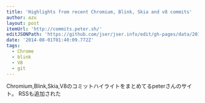 ```yaml
---
title: 'Highlights from recent Chromium, Blink, Skia and v8 commits'
author: azu
layout: post
itemUrl: 'http://commits.peter.sh/'
editJSONPath: 'https://github.com/jser/jser.info/edit/gh-pages/data/2014/08/index.json'
date: '2014-08-01T01:40:09.772Z'
tags:
  - Chrome
  - blink
  - V8
  - git
---
```

Chromium,Blink,Skia,V8のコミットハイライトをまとめてるpeterさんのサイト。
RSSも追加された
